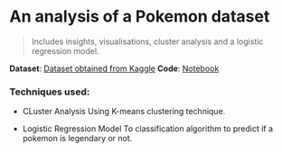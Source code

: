 # An analysis of a Pokemon dataset 

> Includes insights, visualisations, cluster analysis and a logistic regression model.

**Dataset**: [Dataset obtained from Kaggle](https://www.kaggle.com/abcsds/pokemon)
**Code**: [Notebook](https://github.com/evil-in/pokemon_analysis/blob/main/Pokemon_analysis.ipynb)
>
### Techniques used:
* CLuster Analysis
Using K-means clustering technique.

* Logistic Regression Model
To classification algorithm to predict if a pokemon is legendary or not.
